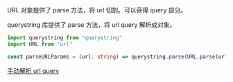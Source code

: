 URL 对象提供了 parse 方法，将 url 切割。可以获得 query 部分。

querystring 库提供了 parse 方法，将 url query 解析成对象。

```ts
import querystring from "querystring"
import URL from "url"

const parseURLParams = (url: string) => querystring.parse(URL.parse(url).query)
```

[手动解析 url query](#/blog/Javascript基础/实现URL参数parser)

